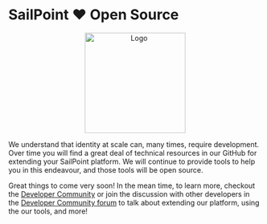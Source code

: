 # SailPoint ❤️ Open Source

<div align="center">
    <img height="200" src="https://github.com/sailpoint-oss/.github/raw/main/profile/codoey-surfing.png" alt="Logo">
</div>

We understand that identity at scale can, many times, require development. Over
time you will find a great deal of technical resources in our GitHub for
extending your SailPoint platform. We will continue to provide tools to help you
in this endeavour, and those tools will be open source.

Great things to come very soon! In the mean time, to learn more, checkout the
[Developer Community](https://developer.sailpoint.com/) or join the discussion
with other developers in the
[Developer Community forum](https://developer.sailpoint.com/discuss) to talk
about extending our platform, using the our tools, and more!
